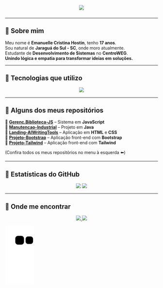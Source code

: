 <h1 align="center">
  <img src="https://readme-typing-svg.herokuapp.com?font=Fira+Code&weight=600&size=30&duration=4000&pause=1000&color=0B6B3A&center=true&vCenter=true&random=false&width=600&lines=✨+Bem-vindo(a)+ao+meu+GitHub!+✨">
</h1>

---

## 💚 Sobre mim
Meu nome é **Emanuelle Cristina Hostin**, tenho **17 anos**.  
Sou natural de **Jaraguá do Sul - SC**, onde moro atualmente.  
Estudante de **Desenvolvimento de Sistemas** no **CentroWEG**.  
**Unindo lógica e empatia para transformar ideias em soluções.**  

---

## 🚀 Tecnologias que utilizo

<p align="center">
  <img src="https://skillicons.dev/icons?i=java,js,html,css,python,mysql,git,docker,vscode,idea" />
</p>

---

## 📌 Alguns dos meus repositórios

🔹 [**Gerenc.Biblioteca-JS**](https://github.com/manu-hostin/Gerenc.Biblioteca-JS.git) – Sistema em **JavaScript**  
🔹 [**Manutencao-Industrial**](https://github.com/manu-hostin/Sistema-Manutencao-Industrial.git) – Projeto em **Java**  
🔹 [**Landing-AIWritingTools**](https://github.com/manu-hostin/Landing-AIWritingTools.git) – Aplicação em **HTML** e **CSS**  
🔹 [**Projeto-Bootstrap**](https://github.com/manu-hostin/Projeto-Bootstrap.git) – Aplicação front-end com **Bootstrap**  
🔹 [**Projeto-Tailwind**](https://github.com/manu-hostin/Tailwind-Cafeteria.git) – Aplicação front-end com **Tailwind**  

(Confira todos os meus repositórios no menu à esquerda ⬅️)  

---

## 🌿 Estatísticas do GitHub

<p align="center">
  <img height="150em" src="https://github-readme-stats.vercel.app/api?username=manu-hostin&show_icons=true&theme=dark&title_color=27ae60&icon_color=27ae60&text_color=ffffff&hide_border=true" />
  <img height="150em" src="https://github-readme-stats.vercel.app/api/top-langs/?username=manu-hostin&layout=compact&theme=dark&title_color=27ae60&text_color=ffffff&hide_border=true" />
</p>

---

## 💌 Onde me encontrar

<p align="center">
  <!-- GitHub -->
  <a href="https://github.com/manu-hostin">
    <img src="https://img.shields.io/badge/GitHub-0b6b3a?style=for-the-badge&logo=github&logoColor=white" />
  </a>

  <!-- Email -->
  <a href="mailto:emanuelle_hostin@estudante.sesisenai.org.br">
    <img src="https://img.shields.io/badge/Email-145A32?style=for-the-badge&logo=gmail&logoColor=white" />
  </a>
</p>

![snake gif](https://github.com/manu-hostin/manu-hostin/blob/output/github-contribution-grid-snake.svg)

